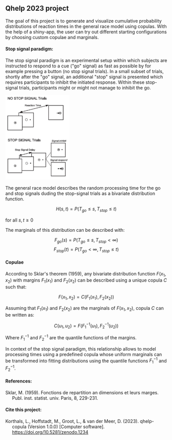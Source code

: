 ## Qhelp 2023 project 

The goal of this project is to generate and visualize cumulative probability distributions of reaction times in the general race model using copulas. With the help of a shiny-app, the user can try out different starting configurations by choosing custom copulae and marginals. 

#### Stop signal paradigm: 
The stop signal paradigm is an experimental setup within which subjects are instructed to respond to a cue ("go" signal) as fast as possible by for example pressing a button (no stop signal trials). In a small subset of trials, shortly after the "go" signal, an additional "stop" signal is presented which requires participants to inhibit the initiated response. Within these stop-signal trials, participants might or might not manage to inhibit the go. 

<img src="images/stop_signal_paradigm.png" alt="drawing" width="200"/>

The general race model describes the random processing time for the go and stop signals duding the stop-signal trials as a bivariate distribution function.  

$$ H(s, t) = P(T_{go} \le s, T_{stop} \le t) $$ 

for all $s,t \ge 0$  

The marginals of this distribution can be described with: 

$$ F_{go}(s) = P(T_{go} \le s, T_{stop} < \infty) $$
$$ F_{stop}(t) = P(T_{go} < \infty, T_{stop} \le t) $$

#### Copulae

According to Sklar's theorem (1959), any bivariate distribution function $F(x_1, x_2)$ with margins $F_1(x_1)$ and $F_2(x_2)$ can be described using a unique copula $C$ such that: 

$$ F(x_1, x_2) = C(F_1(x_1), F_2(x_2)) $$

Assuming that $F_1(x_1)$ and $F_2(x_2)$ are the marginals of $F(x_1, x_2)$, copula $C$ can be written as: 

$$ C(u_1, u_2) = F(F_1^{-1}(u_1), F_2^{-1}(u_2)) $$

Where $F_1^{-1}$ and $F_2^{-1}$ are the quantile functions of the margins. 

In context of the stop signal paradigm, this relationship allows to model processing times using a predefined copula whose uniform marginals can be transformed into fitting distributions using the quantile functions $F_1^{-1}$ and $F_2^{-1}$. 


#### References: 

<div id="refs" class="references csl-bib-body hanging-indent">
<div id="ref-xie2018" class="csl-entry">

Sklar, M. (1959). Fonctions de repartition an dimensions et leurs marges. Publ. inst. statist. univ. Paris, 8, 229-231. 

</div>
</div>

#### Cite this project: 

<div id="refs" class="references csl-bib-body hanging-indent">
<div id="ref-xie2018" class="csl-entry">

Korthals, L., Hoffstadt, M., Groot, L., & van der Meer, D. (2023). qhelp-copula (Version 1.0.0) [Computer software]. <https://doi.org/10.5281/zenodo.1234>

</div>
</div>







